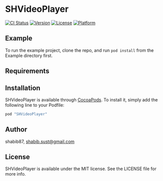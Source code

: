 # SHVideoPlayer

[![CI Status](http://img.shields.io/travis/shabib87/SHVideoPlayer.svg?style=flat)](https://travis-ci.org/shabib87/SHVideoPlayer)
[![Version](https://img.shields.io/cocoapods/v/SHVideoPlayer.svg?style=flat)](http://cocoapods.org/pods/SHVideoPlayer)
[![License](https://img.shields.io/cocoapods/l/SHVideoPlayer.svg?style=flat)](http://cocoapods.org/pods/SHVideoPlayer)
[![Platform](https://img.shields.io/cocoapods/p/SHVideoPlayer.svg?style=flat)](http://cocoapods.org/pods/SHVideoPlayer)

## Example

To run the example project, clone the repo, and run `pod install` from the Example directory first.

## Requirements

## Installation

SHVideoPlayer is available through [CocoaPods](http://cocoapods.org). To install
it, simply add the following line to your Podfile:

```ruby
pod "SHVideoPlayer"
```

## Author

shabib87, shabib.sust@gmail.com

## License

SHVideoPlayer is available under the MIT license. See the LICENSE file for more info.
